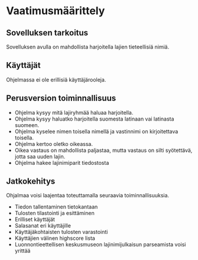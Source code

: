 # Vaatimusmäärittely

## Sovelluksen tarkoitus

Sovelluksen avulla on mahdollista harjoitella lajien tieteellisiä nimiä.

## Käyttäjät

Ohjelmassa ei ole erillisiä käyttäjärooleja.

## Perusversion toiminnallisuus

- Ohjelma kysyy mitä lajiryhmää haluaa harjoitella.
- Ohjelma kysyy haluatko harjoitella suomesta latinaan vai latinasta suomeen.
- Ohjelma kyselee nimen toisella nimellä ja vastinnimi on kirjoitettava toisella.
- Ohjelma kertoo oletko oikeassa.
- Oikea vastaus on mahdollista paljastaa, mutta vastaus on silti syötettävä, jotta saa uuden lajin.
- Ohjelma hakee lajinimiparit tiedostosta

## Jatkokehitys

Ohjalmaa voisi laajentaa toteuttamalla seuraavia toiminnallisuuksia.

- Tiedon tallentaminen tietokantaan
- Tulosten tilastointi ja esittäminen
- Erilliset käyttäjät
- Salasanat eri käyttäjille
- Käyttäjäkohtaisten tulosten varastointi
- Käyttäjien välinen highscore lista
- Luonnontieettellisen keskusmuseon lajinimijulkaisun parseamista voisi yrittää
